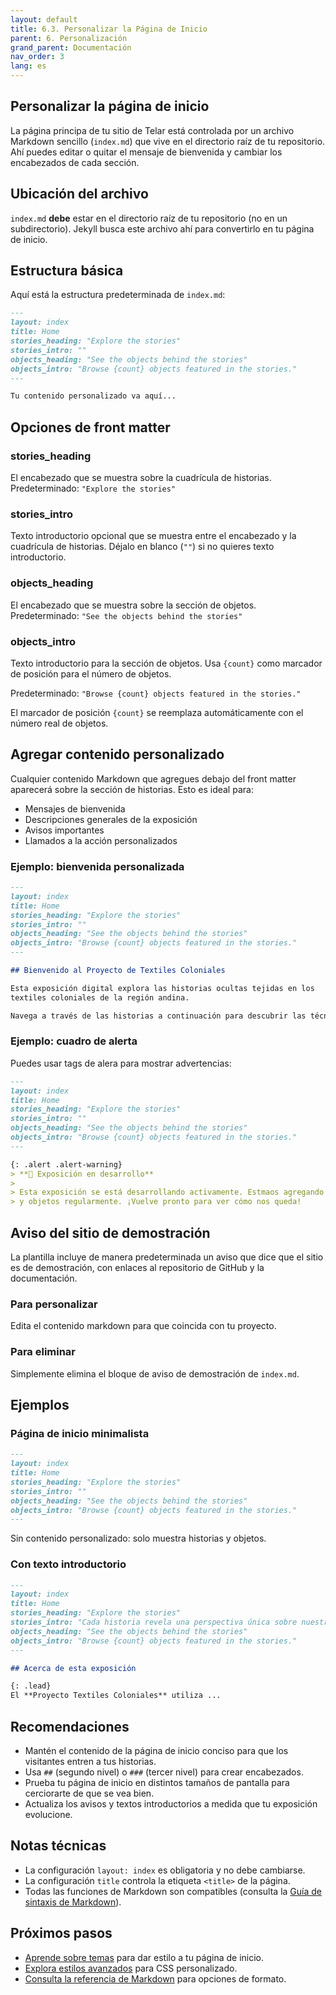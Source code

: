 ```yaml
---
layout: default
title: 6.3. Personalizar la Página de Inicio
parent: 6. Personalización
grand_parent: Documentación
nav_order: 3
lang: es
---
```


## Personalizar la página de inicio

La página principa de tu sitio de Telar está controlada por un archivo Markdown sencillo (`index.md`) que vive en el directorio raíz de tu repositorio. Ahí puedes editar o quitar el mensaje de bienvenida y cambiar los encabezados de cada sección.

## Ubicación del archivo

`index.md` **debe** estar en el directorio raíz de tu repositorio (no en un subdirectorio). Jekyll busca este archivo ahí para convertirlo en tu página de inicio.

## Estructura básica

Aquí está la estructura predeterminada de `index.md`:

```markdown
---
layout: index
title: Home
stories_heading: "Explore the stories"
stories_intro: ""
objects_heading: "See the objects behind the stories"
objects_intro: "Browse {count} objects featured in the stories."
---

Tu contenido personalizado va aquí...
```

## Opciones de front matter

### stories_heading

El encabezado que se muestra sobre la cuadrícula de historias. Predeterminado: `"Explore the stories"`

### stories_intro

Texto introductorio opcional que se muestra entre el encabezado y la cuadrícula de historias. Déjalo en blanco (`""`) si no quieres texto introductorio.

### objects_heading

El encabezado que se muestra sobre la sección de objetos. Predeterminado: `"See the objects behind the stories"`

### objects_intro

Texto introductorio para la sección de objetos. Usa `{count}` como marcador de posición para el número de objetos.

Predeterminado: `"Browse {count} objects featured in the stories."`

El marcador de posición `{count}` se reemplaza automáticamente con el número real de objetos.

## Agregar contenido personalizado

Cualquier contenido Markdown que agregues debajo del front matter aparecerá sobre la sección de historias. Esto es ideal para:

- Mensajes de bienvenida
- Descripciones generales de la exposición
- Avisos importantes
- Llamados a la acción personalizados

### Ejemplo: bienvenida personalizada

```markdown
---
layout: index
title: Home
stories_heading: "Explore the stories"
stories_intro: ""
objects_heading: "See the objects behind the stories"
objects_intro: "Browse {count} objects featured in the stories."
---

## Bienvenido al Proyecto de Textiles Coloniales

Esta exposición digital explora las historias ocultas tejidas en los
textiles coloniales de la región andina.

Navega a través de las historias a continuación para descubrir las técnicas y significados culturales de estos artefactos.
```

### Ejemplo: cuadro de alerta

Puedes usar tags de alera para mostrar advertencias:

```markdown
---
layout: index
title: Home
stories_heading: "Explore the stories"
stories_intro: ""
objects_heading: "See the objects behind the stories"
objects_intro: "Browse {count} objects featured in the stories."
---

{: .alert .alert-warning}
> **🚧 Exposición en desarrollo**
>
> Esta exposición se está desarrollando activamente. Estmaos agregando nuevas historias
> y objetos regularmente. ¡Vuelve pronto para ver cómo nos queda!
```

## Aviso del sitio de demostración

La plantilla incluye de manera predeterminada un aviso que dice que el sitio es de demostración, con enlaces al repositorio de GitHub y la documentación.

### Para personalizar

Edita el contenido markdown para que coincida con tu proyecto.

### Para eliminar

Simplemente elimina el bloque de aviso de demostración de `index.md`.

## Ejemplos

### Página de inicio minimalista

```markdown
---
layout: index
title: Home
stories_heading: "Explore the stories"
stories_intro: ""
objects_heading: "See the objects behind the stories"
objects_intro: "Browse {count} objects featured in the stories."
---
```

Sin contenido personalizado: solo muestra historias y objetos.

### Con texto introductorio

```markdown
---
layout: index
title: Home
stories_heading: "Explore the stories"
stories_intro: "Cada historia revela una perspectiva única sobre nuestro patrimonio cultural compartido."
objects_heading: "See the objects behind the stories"
objects_intro: "Browse {count} objects featured in the stories."
---

## Acerca de esta exposición

{: .lead}
El **Proyecto Textiles Coloniales** utiliza ...
```

## Recomendaciones

- Mantén el contenido de la página de inicio conciso para que los visitantes entren a tus historias.
- Usa `##` (segundo nivel) o `###` (tercer nivel) para crear encabezados.
- Prueba tu página de inicio en distintos tamaños de pantalla para cerciorarte de que se vea bien.
- Actualiza los avisos y textos introductorios a medida que tu exposición evolucione.

## Notas técnicas

- La configuración `layout: index` es obligatoria y no debe cambiarse.
- La configuración `title` controla la etiqueta `<title>` de la página.
- Todas las funciones de Markdown son compatibles (consulta la [Guía de sintaxis de Markdown](/docs/reference/markdown-syntax/)).

## Próximos pasos

- [Aprende sobre temas](/documentacion/6-personalizacion/1-temas/) para dar estilo a tu página de inicio.
- [Explora estilos avanzados](/documentacion/6-personalizacion/2-estilos/) para CSS personalizado.
- [Consulta la referencia de Markdown](/docs/reference/markdown-syntax/) para opciones de formato.

